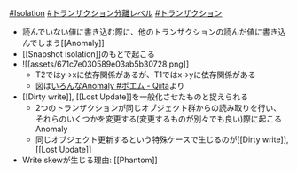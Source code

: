 [#Isolation](Isolation.md) [#トランザクション分離レベル](トランザクション分離レベル.md) [#トランザクション](トランザクション)

- 読んでいない値に書き込む際に、他のトランザクションの読んだ値に書き込んでしまう[[Anomaly]]
- [[Snapshot isolation]]のもとで起こる
- ![[assets/671c7e030589e03ab5b30728.png]]
	- T2ではy->xに依存関係があるが、T1ではx->yに依存関係がある
	- 図は[いろんなAnomaly #ポエム - Qiita](https://qiita.com/kumagi/items/5ef5e404546736ebac49#write-skew-anomaly)より
- [[Dirty write]], [[Lost Update]]を一般化させたものと捉えられる
	- 2つのトランザクションが同じオブジェクト群からの読み取りを行い、それらのいくつかを変更する(変更するものが別々でも良い)際に起こるAnomaly
	- 同じオブジェクト更新するという特殊ケースで生じるのが[[Dirty write]], [[Lost Update]]
- Write skewが生じる理由: [[Phantom]]
